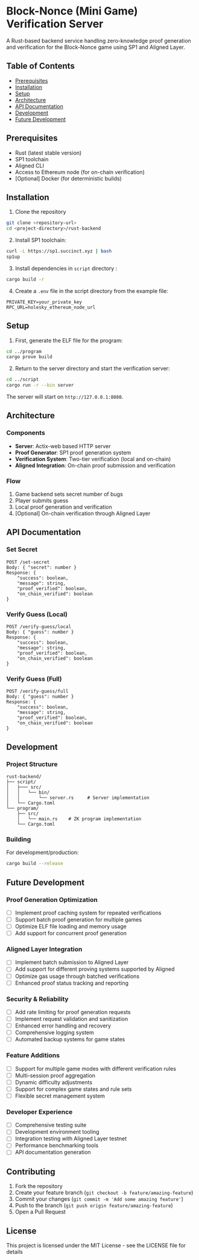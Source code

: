 # Block-Nonce (Mini Game) Verification Server

A Rust-based backend service handling zero-knowledge proof generation and verification for the Block-Nonce game using SP1 and Aligned Layer.

## Table of Contents

- [Prerequisites](#prerequisites)
- [Installation](#installation)
- [Setup](#setup)
- [Architecture](#architecture)
- [API Documentation](#api-documentation)
- [Development](#development)
- [Future Development](#future-development)

## Prerequisites

- Rust (latest stable version)
- SP1 toolchain
- Aligned CLI
- Access to Ethereum node (for on-chain verification)
- [Optional] Docker (for deterministic builds)

## Installation

1. Clone the repository

```bash
git clone <repository-url>
cd <project-directory>/rust-backend
```

2. Install SP1 toolchain:

```bash
curl -L https://sp1.succinct.xyz | bash
sp1up
```

3. Install dependencies in `script` directory :

```bash
cargo build -r
```

4. Create a `.env` file in the script directory from the example file:

```env
PRIVATE_KEY=your_private_key
RPC_URL=holesky_ethereum_node_url
```

## Setup

1. First, generate the ELF file for the program:

```bash
cd ../program
cargo prove build
```

2. Return to the server directory and start the verification server:

```bash
cd ../script
cargo run -r --bin server
```

The server will start on `http://127.0.0.1:8080`.

## Architecture

### Components

- **Server**: Actix-web based HTTP server
- **Proof Generator**: SP1 proof generation system
- **Verification System**: Two-tier verification (local and on-chain)
- **Aligned Integration**: On-chain proof submission and verification

### Flow

1. Game backend sets secret number of bugs
2. Player submits guess
3. Local proof generation and verification
4. [Optional] On-chain verification through Aligned Layer

## API Documentation

### Set Secret

```
POST /set-secret
Body: { "secret": number }
Response: {
    "success": boolean,
    "message": string,
    "proof_verified": boolean,
    "on_chain_verified": boolean
}
```

### Verify Guess (Local)

```
POST /verify-guess/local
Body: { "guess": number }
Response: {
    "success": boolean,
    "message": string,
    "proof_verified": boolean,
    "on_chain_verified": boolean
}
```

### Verify Guess (Full)

```
POST /verify-guess/full
Body: { "guess": number }
Response: {
    "success": boolean,
    "message": string,
    "proof_verified": boolean,
    "on_chain_verified": boolean
}
```

## Development

### Project Structure

```
rust-backend/
├── script/
│   ├─── src/
│   │   └── bin/
│   │       └── server.rs     # Server implementation
│   └── Cargo.toml
└── program/
    ├── src/
    │   └── main.rs    # ZK program implementation
    └── Cargo.toml
```

### Building

For development/production:

```bash
cargo build --release
```

## Future Development

### Proof Generation Optimization

- [ ] Implement proof caching system for repeated verifications
- [ ] Support batch proof generation for multiple games
- [ ] Optimize ELF file loading and memory usage
- [ ] Add support for concurrent proof generation

### Aligned Layer Integration

- [ ] Implement batch submission to Aligned Layer
- [ ] Add support for different proving systems supported by Aligned
- [ ] Optimize gas usage through batched verifications
- [ ] Enhanced proof status tracking and reporting

### Security & Reliability

- [ ] Add rate limiting for proof generation requests
- [ ] Implement request validation and sanitization
- [ ] Enhanced error handling and recovery
- [ ] Comprehensive logging system
- [ ] Automated backup systems for game states

### Feature Additions

- [ ] Support for multiple game modes with different verification rules
- [ ] Multi-session proof aggregation
- [ ] Dynamic difficulty adjustments
- [ ] Support for complex game states and rule sets
- [ ] Flexible secret management system

### Developer Experience

- [ ] Comprehensive testing suite
- [ ] Development environment tooling
- [ ] Integration testing with Aligned Layer testnet
- [ ] Performance benchmarking tools
- [ ] API documentation generation

## Contributing

1. Fork the repository
2. Create your feature branch (`git checkout -b feature/amazing-feature`)
3. Commit your changes (`git commit -m 'Add some amazing feature'`)
4. Push to the branch (`git push origin feature/amazing-feature`)
5. Open a Pull Request

## License

This project is licensed under the MIT License - see the LICENSE file for details
